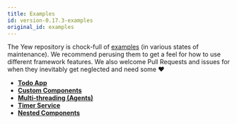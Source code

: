 ```yaml
---
title: Examples
id: version-0.17.3-examples
original_id: examples
---
```

The Yew repository is chock-full of [examples](https://github.com/yewstack/yew/tree/v0.17/examples) 
\(in various states of maintenance\). We recommend perusing them to get a feel for how to use 
different framework features. We also welcome Pull Requests and issues for when they inevitably get 
neglected and need some ♥️

* [**Todo App** ](https://github.com/yewstack/yew/tree/v0.17/examples/todomvc)
* [**Custom Components**](https://github.com/yewstack/yew/tree/v0.17/examples/custom_components)
* [**Multi-threading \(Agents\)**](https://github.com/yewstack/yew/tree/v0.17/examples/multi_thread)
* [**Timer Service**](https://github.com/yewstack/yew/tree/v0.17/examples/timer)
* [**Nested Components**](https://github.com/yewstack/yew/tree/v0.16.0/examples/nested_list)

